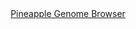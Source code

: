 <div id="Pineapple_Genome_Browser" align="center">
  <a href="https://igv.org/app/?sessionURL=blob:zZJdb9owFIb_i6VWmxQSJ4GERKqmQOnK6DcD1FZVdEic4OHYwTahFPHf51WbdrNK5WLTJF_YR_54z.NnhxoiFRUcxciz3Y7tushCaiE2Y6hqRq6gIgrFBTBFLCRJQSThGUHxDhWgNEzuLszJhda1ih2H6rpVAS.FrXwbKngRHDbKzkTl9AVjMBcStJDK6UlohEPLprUhc6hr27zt2x0nBw0OsHohuBJOTXiZbsx96a9SWhIuKpJWa6bpa4DU5DEZc7uAT8lsnGQZUWpEtsP8JBkNk6k_mDx8DvoPk.vz2SSYHY9pyUGvJTm5oqtEE7m8D0ejr_0yWybsZiOmQOXwyD89HjzXVBJ14oZu6Iddr90xYCjPyfP_1LMZ9MC.Pd1g924yW5w_BznrTTvQA8wexEWE3.h7byEmsrXxAGULGcYutnwcWB0vaP2Yul0L48jQkYKi.PHJQlpCtjTbH3dIb2tjC1JktX4Vx0JC5kSiuBVhHLpR5HXaYRtHkbu3dmgt2d9Deza5i0LsJZ4XpAVl5u9JnipeKxs4t5ussMuXA1m2BzI5m9OLEvu3I.iuF5c3R17v_gvvQnfwR5qBIWAef_1A0.p7Mv0T794TxNbzQ2Wbno5dja9Xy.DbdvBS5oZOpvpDJS6v2e2bgA6DUwhZgTb7TcUsfxrXgKTAtSk0VNE5ZVRvZ4aj2KDY9XwjLsoEE8ZEJMv5B2xhy.3gj78F9fdP..8-">Pineapple Genome Browser</a>
</div>
